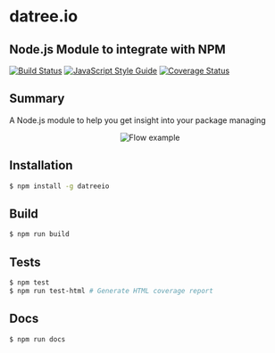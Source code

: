 # datree.io
## Node.js Module to integrate with NPM

[![Build Status](https://travis-ci.org/datreeio/node-datreeio.svg?branch=master)](https://travis-ci.org/datreeio/node-datreeio)
[![JavaScript Style Guide](https://img.shields.io/badge/code_style-standard-brightgreen.svg)](https://standardjs.com)
[![Coverage Status](https://coveralls.io/repos/github/datreeio/node-datreeio/badge.svg?branch=master)](https://coveralls.io/github/datreeio/node-datreeio?branch=master)
## Summary
A Node.js module to help you get insight into your package managing

<p align="center">
  <img
    src="https://s3.amazonaws.com/datreeio-static/example.gif" alt="Flow example">
</p>

## Installation
```bash
$ npm install -g datreeio
```

## Build
```bash
$ npm run build
```

## Tests
```bash
$ npm test
$ npm run test-html # Generate HTML coverage report
```

## Docs
```bash
$ npm run docs
```
